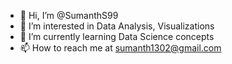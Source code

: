 - 👋 Hi, I’m @SumanthS99
- 👀 I’m interested in Data Analysis, Visualizations
- 🌱 I’m currently learning Data Science concepts
- 📫 How to reach me at sumanth1302@gmail.com

<!---
SumanthS99/SumanthS99 is a ✨ special ✨ repository because its `README.md` (this file) appears on your GitHub profile.
You can click the Preview link to take a look at your changes.
--->

